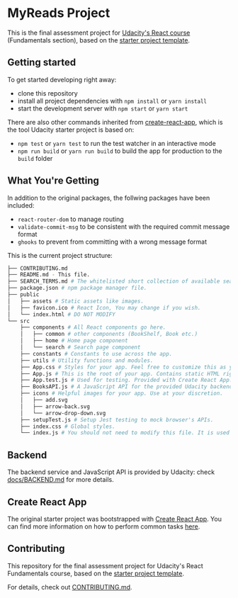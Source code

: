 # MyReads Project

This is the final assessment project for [Udacity's React course](https://www.udacity.com/course/react-nanodegree--nd019) (Fundamentals section), based on the [starter project template](https://github.com/udacity/reactnd-project-myreads-starter).

## Getting started

To get started developing right away:

* clone this repository
* install all project dependencies with `npm install` or `yarn install`
* start the development server with `npm start` or `yarn start`

There are also other commands inherited from [create-react-app](https://github.com/facebookincubator/create-react-app), which is the tool Udacity starter project is based on:

* `npm test` or `yarn test` to run the test watcher in an interactive mode
* `npm run build` or `yarn run build` to build the app for production to the `build` folder

## What You're Getting

In addition to the original packages, the follwing packages have been included:

* `react-router-dom` to manage routing
* `validate-commit-msg` to be consistent with the required commit message format
* `ghooks` to prevent from committing with a wrong message format

This is the current project structure:

```bash
├── CONTRIBUTING.md
├── README.md - This file.
├── SEARCH_TERMS.md # The whitelisted short collection of available search terms for you to use with your app.
├── package.json # npm package manager file.
├── public
│   ├── assets # Static assets like images.
│   ├── favicon.ico # React Icon, You may change if you wish.
│   └── index.html # DO NOT MODIFY
└── src
    ├── components # All React components go here.
    │   ├── common # other components (BookShelf, Book etc.)
    │   ├── home # Home page component
    │   └── search # Search page component
    ├── constants # Constants to use across the app.
    ├── utils # Utility functions and modules.
    ├── App.css # Styles for your app. Feel free to customize this as you desire.
    ├── App.js # This is the root of your app. Contains static HTML right now.
    ├── App.test.js # Used for testing. Provided with Create React App.
    ├── BooksAPI.js # A JavaScript API for the provided Udacity backend. Instructions for the methods are below.
    ├── icons # Helpful images for your app. Use at your discretion.
    │   ├── add.svg
    │   ├── arrow-back.svg
    │   └── arrow-drop-down.svg
    ├── setupTest.js # Setup Jest testing to mock browser's APIs.
    ├── index.css # Global styles.
    └── index.js # You should not need to modify this file. It is used for DOM rendering only.
```


## Backend

The backend service and JavaScript API is provided by Udacity: check [docs/BACKEND.md](docs/BACKEND.md) for more details.

## Create React App

The original starter project was bootstrapped with [Create React App](https://github.com/facebookincubator/create-react-app). You can find more information on how to perform common tasks [here](https://github.com/facebookincubator/create-react-app/blob/master/packages/react-scripts/template/README.md).

## Contributing

This repository for the final assessment project for Udacity's React Fundamentals course, based on the [starter project template](https://github.com/udacity/reactnd-project-myreads-starter).

For details, check out [CONTRIBUTING.md](CONTRIBUTING.md).
